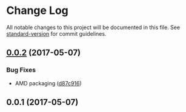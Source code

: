 # Change Log

All notable changes to this project will be documented in this file. See [standard-version](https://github.com/conventional-changelog/standard-version) for commit guidelines.

<a name="0.0.2"></a>
## [0.0.2](https://github.com/mu-lib/mu-jquery-widget-blueimp-file-upload/compare/v0.0.1...v0.0.2) (2017-05-07)


### Bug Fixes

* AMD packaging ([d87c916](https://github.com/mu-lib/mu-jquery-widget-blueimp-file-upload/commit/d87c916))



<a name="0.0.1"></a>
## 0.0.1 (2017-05-07)
